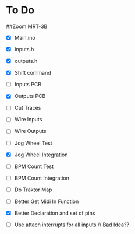 # To Do 
##Zoom MRT-3B

- [x] Main.ino
- [x] inputs.h
- [x] outputs.h

- [x] Shift command
- [ ] Inputs PCB
- [x] Outputs PCB
- [ ] Cut Traces
- [ ] Wire Inputs
- [ ] Wire Outputs
- [ ] Jog Wheel Test
- [x] Jog Wheel Integration
- [ ] BPM Count Test
- [ ] BPM Count Integration
- [ ] Do Traktor Map

- [ ] Better Get Midi In Function
- [x] Better Declaration and set of pins

- [ ] Use attach interrupts for all inputs // Bad Idea??

